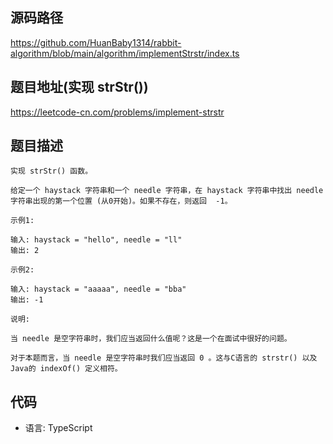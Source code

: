## 源码路径

https://github.com/HuanBaby1314/rabbit-algorithm/blob/main/algorithm/implementStrstr/index.ts

## 题目地址(实现 strStr())

https://leetcode-cn.com/problems/implement-strstr

## 题目描述

```
实现 strStr() 函数。

给定一个 haystack 字符串和一个 needle 字符串，在 haystack 字符串中找出 needle 字符串出现的第一个位置 (从0开始)。如果不存在，则返回  -1。

示例1:

输入: haystack = "hello", needle = "ll"
输出: 2

示例2:

输入: haystack = "aaaaa", needle = "bba"
输出: -1

说明:

当 needle 是空字符串时，我们应当返回什么值呢？这是一个在面试中很好的问题。

对于本题而言，当 needle 是空字符串时我们应当返回 0 。这与C语言的 strstr() 以及 Java的 indexOf() 定义相符。
```

## 代码

- 语言: TypeScript

```typescript

```

